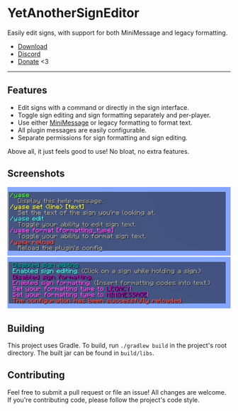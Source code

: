 # YetAnotherSignEditor
Easily edit signs, with support for both MiniMessage and legacy formatting.

* [Download](https://modrinth.com/plugin/yetanothersigneditor)
* [Discord](https://thbn.me/discord)
* [Donate](https://github.com/sponsors/TehBrian) <3

---

## Features

- Edit signs with a command or directly in the sign interface.
- Toggle sign editing and sign formatting separately and per-player.
- Use either [MiniMessage][MiniMessage] or legacy formatting to format text.
- All plugin messages are easily configurable.
- Separate permissions for sign formatting and sign editing.

Above all, it just feels good to use! No bloat, no extra features.

[MiniMessage]: https://docs.adventure.kyori.net/minimessage/

## Screenshots
![help menu](assets/help-menu.png)
![commands](assets/commands.png)

## Building
This project uses Gradle. To build, run `./gradlew build` in the project's root
directory. The built jar can be found in `build/libs`.

## Contributing
Feel free to submit a pull request or file an issue! All changes are welcome. If
you're contributing code, please follow the project's code style.
